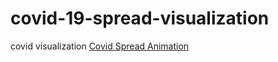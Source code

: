 # covid-19-spread-visualization
covid visualization
[Covid Spread Animation](file:///C:/Users/Sona/OneDrive/Desktop/viz/file.html)
